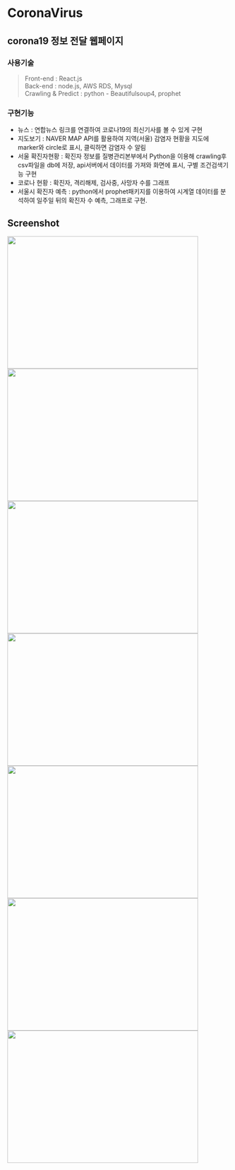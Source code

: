 # CoronaVirus  


## corona19 정보 전달 웹페이지

### 사용기술

> Front-end : React.js  
> Back-end : node.js, AWS RDS, Mysql  
> Crawling & Predict : python - Beautifulsoup4, prophet


### 구현기능
- 뉴스 : 연합뉴스 링크를 연결하여 코로나19의 최신기사를 볼 수 있게 구현
- 지도보기 : NAVER MAP API를 활용하여 지역(서울) 감염자 현황을 지도에 marker와 circle로 표시, 클릭하면 감염자 수 알림
- 서울 확진자현황 : 확진자 정보를 질병관리본부에서 Python을 이용해 crawling후 csv파일을 db에 저장, api서버에서 데이터를 가져와 화면에 표시, 구별 조건검색기능 구현
- 코로나 현황 : 확진자, 격리해제, 검사중, 사망자 수를 그래프
- 서울시 확진자 예측 : python에서 prophet패키지를 이용하여 시계열 데이터를 분석하여 일주일 뒤의 확진자 수 예측, 그래프로 구현.  

## Screenshot  
  <img src="https://user-images.githubusercontent.com/28249931/77292013-c8004d00-6d22-11ea-8f84-a322de57f498.PNG" width="432" height="300"></img>
  <img src="https://user-images.githubusercontent.com/28249931/77292042-de0e0d80-6d22-11ea-8df2-d902e365bb91.png" width="432" height="300"></img>
  <img src="https://user-images.githubusercontent.com/28249931/77292052-e403ee80-6d22-11ea-9bc5-87ca178dfc56.PNG" width="432" height="300"></img>
  <img src="https://user-images.githubusercontent.com/28249931/77292057-e5cdb200-6d22-11ea-9c40-81ab0cfb3c88.PNG" width="432" height="300"></img>
  <img src="https://user-images.githubusercontent.com/28249931/77292061-e8c8a280-6d22-11ea-8979-50d093cff427.PNG" width="432" height="300"></img>
  <img src="https://user-images.githubusercontent.com/28249931/77292177-24636c80-6d23-11ea-9dea-4a5d640b4f03.PNG" width="432" height="300"></img>
  <img src="https://user-images.githubusercontent.com/28249931/77292130-0c8be880-6d23-11ea-9759-40890665ff06.png" width="432" height="300"></img>
